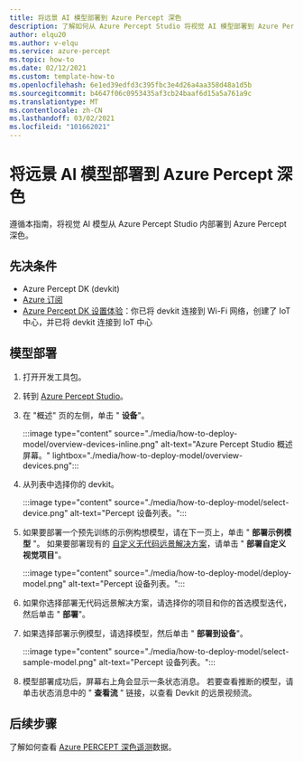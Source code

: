 ```yaml
---
title: 将远景 AI 模型部署到 Azure Percept 深色
description: 了解如何从 Azure Percept Studio 将视觉 AI 模型部署到 Azure Percept 深色
author: elqu20
ms.author: v-elqu
ms.service: azure-percept
ms.topic: how-to
ms.date: 02/12/2021
ms.custom: template-how-to
ms.openlocfilehash: 6e1ed39edfd3c395fbc3e4d26a4aa358d48a1d5b
ms.sourcegitcommit: b4647f06c0953435af3cb24baaf6d15a5a761a9c
ms.translationtype: MT
ms.contentlocale: zh-CN
ms.lasthandoff: 03/02/2021
ms.locfileid: "101662021"
---
```

# <a name="deploy-a-vision-ai-model-to-your-azure-percept-dk"></a>将远景 AI 模型部署到 Azure Percept 深色

遵循本指南，将视觉 AI 模型从 Azure Percept Studio 内部署到 Azure Percept 深色。

## <a name="prerequisites"></a>先决条件

- Azure Percept DK (devkit)
- [Azure 订阅](https://azure.microsoft.com/free/)
- [Azure Percept DK 设置体验](./quickstart-percept-dk-set-up.md)：你已将 devkit 连接到 Wi-Fi 网络，创建了 IoT 中心，并已将 devkit 连接到 IoT 中心

## <a name="model-deployment"></a>模型部署

1. 打开开发工具包。

1. 转到 [Azure Percept Studio](https://go.microsoft.com/fwlink/?linkid=2135819)。

1. 在 "概述" 页的左侧，单击 " **设备**"。

    :::image type="content" source="./media/how-to-deploy-model/overview-devices-inline.png" alt-text="Azure Percept Studio 概述屏幕。" lightbox="./media/how-to-deploy-model/overview-devices.png":::

1. 从列表中选择你的 devkit。

    :::image type="content" source="./media/how-to-deploy-model/select-device.png" alt-text="Percept 设备列表。":::

1. 如果要部署一个预先训练的示例构想模型，请在下一页上，单击 " **部署示例模型** "。 如果要部署现有的 [自定义无代码远景解决方案](./tutorial-nocode-vision.md)，请单击 " **部署自定义视觉项目**"。

    :::image type="content" source="./media/how-to-deploy-model/deploy-model.png" alt-text="Percept 设备列表。":::

1. 如果你选择部署无代码远景解决方案，请选择你的项目和你的首选模型迭代，然后单击 " **部署**"。

1. 如果选择部署示例模型，请选择模型，然后单击 " **部署到设备**"。

    :::image type="content" source="./media/how-to-deploy-model/select-sample-model.png" alt-text="Percept 设备列表。":::

1. 模型部署成功后，屏幕右上角会显示一条状态消息。 若要查看推断的模型，请单击状态消息中的 " **查看流** " 链接，以查看 Devkit 的远景视频流。

## <a name="next-steps"></a>后续步骤

了解如何查看 [Azure PERCEPT 深色遥测](how-to-view-telemetry.md)数据。